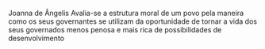 Joanna de Ângelis
Avalia-se a estrutura moral de um povo pela maneira como os seus governantes se utilizam da oportunidade de tornar a vida dos seus governados menos penosa e mais rica de possibilidades de desenvolvimento
